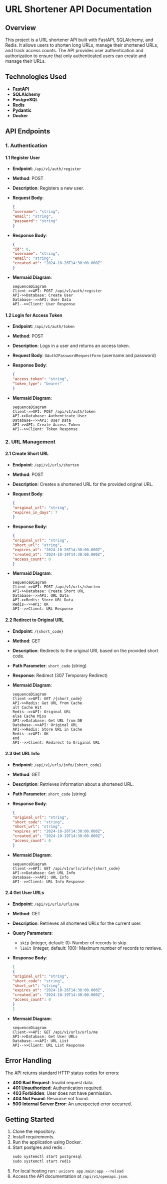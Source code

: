 # URL Shortener API Documentation

## Overview

This project is a URL shortener API built with FastAPI, SQLAlchemy, and Redis. It allows users to shorten long URLs, manage their shortened URLs, and track access counts. The API provides user authentication and authorization to ensure that only authenticated users can create and manage their URLs.

## Technologies Used

-   **FastAPI**
-   **SQLAlchemy**
-   **PostgreSQL**
-   **Redis**
-   **Pydantic**
-   **Docker**

## API Endpoints

### 1. Authentication

#### 1.1 Register User

-   **Endpoint**: `/api/v1/auth/register`
-   **Method**: POST
-   **Description**: Registers a new user.
-   **Request Body**:

    ```json
    {
    "username": "string",
    "email": "string",
    "password": "string"
    }
    ```

-   **Response Body**:

    ```json
    {
    "id": 0,
    "username": "string",
    "email": "string",
    "created_at": "2024-10-26T14:30:00.000Z"
    }
    ```

-   **Mermaid Diagram**:

    ```mermaid
    sequenceDiagram
    Client->>API: POST /api/v1/auth/register
    API->>Database: Create User
    Database-->>API: User Data
    API-->>Client: User Response
    ```

#### 1.2 Login for Access Token

-   **Endpoint**: `/api/v1/auth/token`
-   **Method**: POST
-   **Description**: Logs in a user and returns an access token.
-   **Request Body**: `OAuth2PasswordRequestForm` (username and password)
-   **Response Body**:

    ```json
    {
    "access_token": "string",
    "token_type": "bearer"
    }
    ```

-   **Mermaid Diagram**:

    ```mermaid
    sequenceDiagram
    Client->>API: POST /api/v1/auth/token
    API->>Database: Authenticate User
    Database-->>API: User Data
    API->>API: Create Access Token
    API-->>Client: Token Response
    ```

### 2. URL Management

#### 2.1 Create Short URL

-   **Endpoint**: `/api/v1/urls/shorten`
-   **Method**: POST
-   **Description**: Creates a shortened URL for the provided original URL.
-   **Request Body**:

    ```json
    {
    "original_url": "string",
    "expires_in_days": 7
    }
    ```

-   **Response Body**:

    ```json
    {
    "original_url": "string",
    "short_url": "string",
    "expires_at": "2024-10-26T14:30:00.000Z",
    "created_at": "2024-10-19T14:30:00.000Z",
    "access_count": 0
    }
    ```

-   **Mermaid Diagram**:

    ```mermaid
    sequenceDiagram
    Client->>API: POST /api/v1/urls/shorten
    API->>Database: Create Short URL
    Database-->>API: URL Data
    API->>Redis: Store URL Data
    Redis-->>API: OK
    API-->>Client: URL Response
    ```

#### 2.2 Redirect to Original URL

-   **Endpoint**: `/{short_code}`
-   **Method**: GET
-   **Description**: Redirects to the original URL based on the provided short code.
-   **Path Parameter**: `short_code` (string)
-   **Response**: Redirect (307 Temporary Redirect)

-   **Mermaid Diagram**:

    ```mermaid
    sequenceDiagram
    Client->>API: GET /{short_code}
    API->>Redis: Get URL from Cache
    alt Cache Hit
    Redis-->>API: Original URL
    else Cache Miss
    API->>Database: Get URL from DB
    Database-->>API: Original URL
    API->>Redis: Store URL in Cache
    Redis-->>API: OK
    end
    API-->>Client: Redirect to Original URL
    ```

#### 2.3 Get URL Info

-   **Endpoint**: `/api/v1/urls/info/{short_code}`
-   **Method**: GET
-   **Description**: Retrieves information about a shortened URL.
-   **Path Parameter**: `short_code` (string)
-   **Response Body**:

    ```json
    {
    "original_url": "string",
    "short_code": "string",
    "short_url": "string",
    "expires_at": "2024-10-26T14:30:00.000Z",
    "created_at": "2024-10-19T14:30:00.000Z",
    "access_count": 0
    }
    ```

-   **Mermaid Diagram**:

    ```mermaid
    sequenceDiagram
    Client->>API: GET /api/v1/urls/info/{short_code}
    API->>Database: Get URL Info
    Database-->>API: URL Info
    API-->>Client: URL Info Response
    ```

#### 2.4 Get User URLs

-   **Endpoint**: `/api/v1/urls/urls/me`
-   **Method**: GET
-   **Description**: Retrieves all shortened URLs for the current user.
-   **Query Parameters**:
    -   `skip` (integer, default: 0): Number of records to skip.
    -   `limit` (integer, default: 100): Maximum number of records to retrieve.
-   **Response Body**:

    ```json
    [
    {
    "original_url": "string",
    "short_code": "string",
    "short_url": "string",
    "expires_at": "2024-10-26T14:30:00.000Z",
    "created_at": "2024-10-19T14:30:00.000Z",
    "access_count": 0
    }
    ]
    ```

-   **Mermaid Diagram**:

    ```mermaid
    sequenceDiagram
    Client->>API: GET /api/v1/urls/urls/me
    API->>Database: Get User URLs
    Database-->>API: URL List
    API-->>Client: URL List Response
    ```

## Error Handling

The API returns standard HTTP status codes for errors:

-   **400 Bad Request**: Invalid request data.
-   **401 Unauthorized**: Authentication required.
-   **403 Forbidden**: User does not have permission.
-   **404 Not Found**: Resource not found.
-   **500 Internal Server Error**: An unexpected error occurred.

## Getting Started

1.  Clone the repository.
2.  Install requirements.
3.  Run the application using Docker.
4.  Start postgres and redis : 
    ```python
    sudo systemctl start postgresql
    sudo systemctl start redis
    ```
5.  For local hosting run : `uvicorn app.main:app --reload`
6.  Access the API documentation at `/api/v1/openapi.json`.
